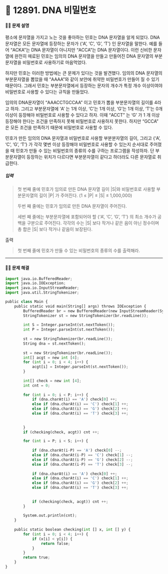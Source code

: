 # 👻 12891. DNA 비밀번호

[📝 문제링크]: https://www.acmicpc.net/problem/12891

#### 💁‍♀️ 문제 설명

평소에 문자열을 가지고 노는 것을 좋아하는 민호는 DNA 문자열을 알게 되었다. DNA 문자열은 모든 문자열에 등장하는 문자가 {‘A’, ‘C’, ‘G’, ‘T’} 인 문자열을 말한다. 예를 들어 “ACKA”는 DNA 문자열이 아니지만 “ACCA”는 DNA 문자열이다. 이런 신비한 문자열에 완전히 매료된 민호는 임의의 DNA 문자열을 만들고 만들어진 DNA 문자열의 부분문자열을 비밀번호로 사용하기로 마음먹었다.

하지만 민호는 이러한 방법에는 큰 문제가 있다는 것을 발견했다. 임의의 DNA 문자열의 부분문자열을 뽑았을 때 “AAAA”와 같이 보안에 취약한 비밀번호가 만들어 질 수 있기 때문이다. 그래서 민호는 부분문자열에서 등장하는 문자의 개수가 특정 개수 이상이여야 비밀번호로 사용할 수 있다는 규칙을 만들었다.

임의의 DNA문자열이 “AAACCTGCCAA” 이고 민호가 뽑을 부분문자열의 길이를 4라고 하자. 그리고 부분문자열에 ‘A’ 는 1개 이상, ‘C’는 1개 이상, ‘G’는 1개 이상, ‘T’는 0개 이상이 등장해야 비밀번호로 사용할 수 있다고 하자. 이때 “ACCT” 는 ‘G’ 가 1 개 이상 등장해야 한다는 조건을 만족하지 못해 비밀번호로 사용하지 못한다. 하지만 “GCCA” 은 모든 조건을 만족하기 때문에 비밀번호로 사용할 수 있다.

민호가 만든 임의의 DNA 문자열과 비밀번호로 사용할 부분분자열의 길이, 그리고 {‘A’, ‘C’, ‘G’, ‘T’} 가 각각 몇번 이상 등장해야 비밀번호로 사용할 수 있는지 순서대로 주어졌을 때 민호가 만들 수 있는 비밀번호의 종류의 수를 구하는 프로그램을 작성하자. 단 부분문자열이 등장하는 위치가 다르다면 부분문자열이 같다고 하더라도 다른 문자열로 취급한다.



##### 입력

> 첫 번째 줄에 민호가 임의로 만든 DNA 문자열 길이 |S|와 비밀번호로 사용할 부분문자열의 길이 |P| 가 주어진다. (1 ≤ |P| ≤ |S| ≤ 1,000,000)
>
> 두번 째 줄에는 민호가 임의로 만든 DNA 문자열이 주어진다.
>
> 세번 째 줄에는 부분문자열에 포함되어야 할 {‘A’, ‘C’, ‘G’, ‘T’} 의 최소 개수가 공백을 구분으로 주어진다. 각각의 수는 |S| 보다 작거나 같은 음이 아닌 정수이며 총 합은 |S| 보다 작거나 같음이 보장된다.



출력

> 첫 번째 줄에 민호가 만들 수 있는 비밀번호의 종류의 수를 출력해라.



---------------------------



#### 🤸‍♂️ 문제 해결

```python
import java.io.BufferedReader;
import java.io.IOException;
import java.io.InputStreamReader;
import java.util.StringTokenizer;

public class Main {
	public static void main(String[] args) throws IOException {
		BufferedReader br = new BufferedReader(new InputStreamReader(System.in));
		StringTokenizer st = new StringTokenizer(br.readLine());
		
		int S = Integer.parseInt(st.nextToken());
		int P = Integer.parseInt(st.nextToken());
		
		st = new StringTokenizer(br.readLine());
		String dna = st.nextToken();
		
		st = new StringTokenizer(br.readLine());
		int[] acgt = new int [4];
		for (int i = 0; i < 4; i++) {
			acgt[i] = Integer.parseInt(st.nextToken());
		}
		
		int[] check = new int [4];
		int cnt = 0;
		
		for (int i = 0; i < P; i++) {
			if (dna.charAt(i) == 'A') check[0] ++; 
			else if (dna.charAt(i) == 'C') check[1] ++;
			else if (dna.charAt(i) == 'G') check[2] ++;
			else if (dna.charAt(i) == 'T') check[3] ++;
			
			
		}
		if (checking(check, acgt)) cnt ++; 

		for (int i = P; i < S; i++) {
			
			if (dna.charAt(i-P) == 'A') check[0] --; 
			else if (dna.charAt(i-P) == 'C') check[1] --;
			else if (dna.charAt(i-P) == 'G') check[2] --;
			else if (dna.charAt(i-P) == 'T') check[3] --;
			
			if (dna.charAt(i) == 'A') check[0] ++; 
			else if (dna.charAt(i) == 'C') check[1] ++;
			else if (dna.charAt(i) == 'G') check[2] ++;
			else if (dna.charAt(i) == 'T') check[3] ++;
			
			
			if (checking(check, acgt)) cnt ++; 
		}
		
		System.out.println(cnt);
	}
	
	public static boolean checking(int [] x, int [] y) {
		for (int i = 0; i < 4; i++) {
			if (x[i] < y[i]) {
				return false;
			}
		}
		return true;
	}
}
```



